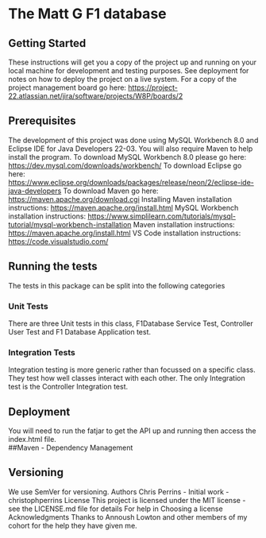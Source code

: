 # The Matt G F1 database
## Getting Started
These instructions will get you a copy of the project up and running on your local machine for development and testing purposes. See deployment for notes on how to deploy the project on a live system.
For a copy of the project management board go here: https://project-22.atlassian.net/jira/software/projects/W8P/boards/2
## Prerequisites
The development of this project was done using MySQL Workbench 8.0 and Eclipse IDE for Java Developers 22-03. You will also require Maven to help install the program.
To download MySQL Workbench 8.0 please go here: https://dev.mysql.com/downloads/workbench/
To download Eclipse go here: https://www.eclipse.org/downloads/packages/release/neon/2/eclipse-ide-java-developers
To download Maven go here: https://maven.apache.org/download.cgi 
Installing Maven installation instructions: https://maven.apache.org/install.html
MySQL Workbench installation instructions: https://www.simplilearn.com/tutorials/mysql-tutorial/mysql-workbench-installation
Maven installation instructions: https://maven.apache.org/install.html 
VS Code installation instructions: https://code.visualstudio.com/ 

## Running the tests
The tests in this package can be split into the following categories

### Unit Tests
There are three Unit tests in this class, F1Database Service Test, Controller User Test and F1 Database Application test. 
### Integration Tests
Integration testing is more generic rather than focussed on a specific class. They test how well classes interact with each other. The only Integration test is the Controller Integration test.



## Deployment
You will need to run the fatjar to get the API up and running then access the index.html file.  
##Maven - Dependency Management
## Versioning
We use SemVer for versioning. Authors
Chris Perrins - Initial work - christophperrins
License
This project is licensed under the MIT license - see the LICENSE.md file for details
For help in Choosing a license Acknowledgments
Thanks to Annoush Lowton and other members of my cohort for the help they have given me.
